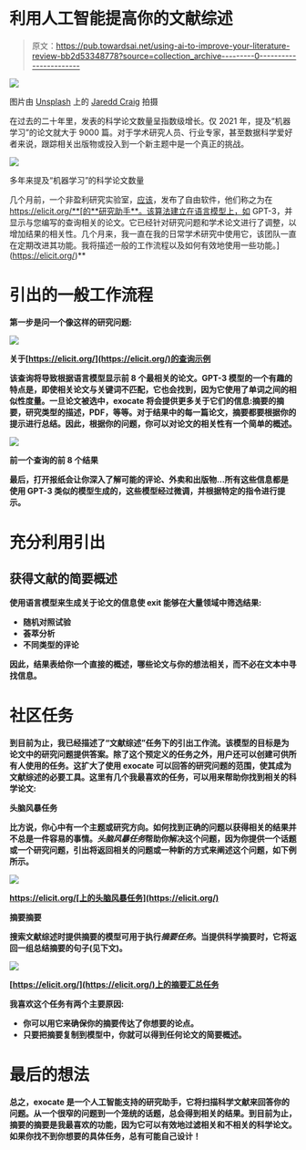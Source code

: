 # 利用人工智能提高你的文献综述

> 原文：<https://pub.towardsai.net/using-ai-to-improve-your-literature-review-bb2d53348778?source=collection_archive---------0----------------------->

![](img/1ef38d5febf9ac6cd9e2d38d0c4d141d.png)

图片由 [Unsplash](https://unsplash.com/photos/HH4WBGNyltc) 上的 [Jaredd Craig](https://unsplash.com/@jareddc) 拍摄

在过去的二十年里，发表的科学论文数量呈指数级增长。仅 2021 年，提及“机器学习”的论文就大于 9000 篇。对于学术研究人员、行业专家，甚至数据科学爱好者来说，跟踪相关出版物或投入到一个新主题中是一个真正的挑战。

![](img/9724a0d781c625f20148d6eec287da44.png)

多年来提及“机器学习”的科学论文数量

几个月前，一个非盈利研究实验室，[应该](https://ought.org/)，发布了自由软件，他们称之为在 https://elicit.org/**[的**研究助手**。该算法建立在语言模型上，如 GPT-3，并显示与您编写的查询相关的论文。它已经针对研究问题和学术论文进行了调整，以增加结果的相关性。几个月来，我一直在我的日常学术研究中使用它，该团队一直在定期改进其功能。我将描述一般的工作流程以及如何有效地使用一些功能。](https://elicit.org/)**

# **引出的一般工作流程**

**第一步是问一个像这样的研究问题:**

**![](img/037f706c7b9dd4f956e7d791836793e3.png)**

**关于[https://elicit.org/](https://elicit.org/)的查询示例**

**该查询将导致根据语言模型显示前 8 个最相关的论文。GPT-3 模型的一个有趣的特点是，即使相关论文与关键词不匹配，它也会找到，因为它使用了单词之间的相似性度量。一旦论文被选中，exocate 将会提供更多关于它们的信息:摘要的摘要，研究类型的描述，PDF，等等。对于结果中的每一篇论文，摘要都要根据你的提示进行总结。因此，根据你的问题，你可以对论文的相关性有一个简单的概述。**

**![](img/0440d552db2970b8d6d8772a9f7bdd4d.png)**

**前一个查询的前 8 个结果**

**最后，打开报纸会让你深入了解可能的评论、外卖和出版物…所有这些信息都是使用 GPT-3 类似的模型生成的，这些模型经过微调，并根据特定的指令进行提示。**

# **充分利用引出**

## **获得文献的简要概述**

**使用语言模型来生成关于论文的信息使 exit 能够在大量领域中筛选结果:**

*   **随机对照试验**
*   **荟萃分析**
*   **不同类型的评论**

**因此，结果表给你一个直接的概述，哪些论文与你的想法相关，而不必在文本中寻找信息。**

# **社区任务**

**到目前为止，我已经描述了“文献综述”任务下的引出工作流。该模型的目标是为论文中的研究问题提供答案。除了这个预定义的任务之外，用户还可以创建可供所有人使用的任务。这扩大了使用 exocate 可以回答的研究问题的范围，使其成为文献综述的必要工具。这里有几个我最喜欢的任务，可以用来帮助你找到相关的科学论文:**

****头脑风暴任务****

**比方说，你心中有一个主题或研究方向。如何找到正确的问题以获得相关的结果并不总是一件容易的事情。*头脑风暴任务*帮助你解决这个问题，因为你提供一个话题或一个研究问题，引出将返回相关的问题或一种新的方式来阐述这个问题，如下例所示。**

**![](img/698386c028e775075c95fe4b758a6f2a.png)**

**https://elicit.org/[上的头脑风暴任务](https://elicit.org/)**

****摘要摘要****

**搜索文献综述时提供摘要的模型可用于执行*摘要任务*。当提供科学摘要时，它将返回一组总结摘要的句子(见下文)。**

**![](img/a5d801ed4f0994ea8bbd68a1cbdd77df.png)**

**[https://elicit.org/](https://elicit.org/)上的摘要汇总任务**

**我喜欢这个任务有两个主要原因:**

*   **你可以用它来确保你的摘要传达了你想要的论点。**
*   **只要把摘要复制到模型中，你就可以得到任何论文的简要概述。**

# **最后的想法**

**总之，exocate 是一个人工智能支持的研究助手，它将扫描科学文献来回答你的问题。从一个很窄的问题到一个笼统的话题，总会得到相关的结果。到目前为止，摘要的摘要是我最喜欢的功能，因为它可以有效地过滤相关和不相关的科学论文。如果你找不到你想要的具体任务，总有可能自己设计！**